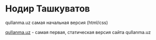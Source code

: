 # Нодир Ташкуватов
qullanma.uz самая начальная версия (html/css)


[qullanma.uz](https://tashkuvatov.github.io/qullanma_01/ "Самая первая версия сайта qullanma.uz") - самая первая, статическая версия сайта qullanma.uz
